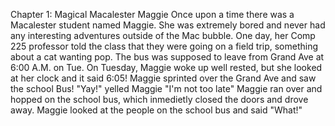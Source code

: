 Chapter 1: Magical Macalester Maggie
Once upon a time there was a Macalester student named Maggie.
She was extremely bored and never had any interesting adventures outside of the Mac bubble.
One day, her Comp 225 professor told the class that they were going on a field trip, something about a cat wanting pop.
The bus was supposed to leave from Grand Ave at 6:00 A.M. on Tue.
On Tuesday, Maggie woke up well rested, but she looked at her clock and it said 6:05!
Maggie sprinted over the Grand Ave and saw the school Bus! "Yay!" yelled Maggie
"I'm not too late"
Maggie ran over and hopped on the school bus, which inmedietly closed the doors and drove away.
Maggie looked at the people on the school bus and said "What!"
